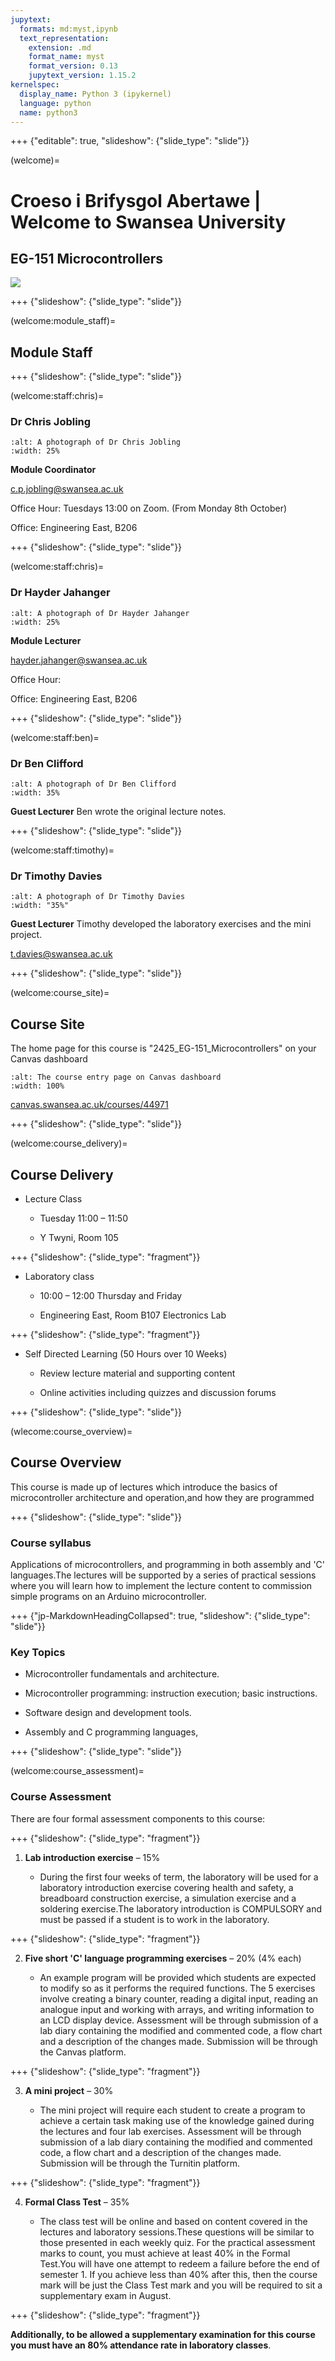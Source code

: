 ```yaml
---
jupytext:
  formats: md:myst,ipynb
  text_representation:
    extension: .md
    format_name: myst
    format_version: 0.13
    jupytext_version: 1.15.2
kernelspec:
  display_name: Python 3 (ipykernel)
  language: python
  name: python3
---
```


+++ {"editable": true, "slideshow": {"slide_type": "slide"}}

(welcome)=
# Croeso i Brifysgol Abertawe | Welcome to Swansea University

## EG-151 Microcontrollers

![](pictures/image1.png)

+++ {"slideshow": {"slide_type": "slide"}}

(welcome:module_staff)=
## Module Staff

+++ {"slideshow": {"slide_type": "slide"}}

(welcome:staff:chris)=
###  Dr Chris Jobling

```{image} pictures/chris.jpg
:alt: A photograph of Dr Chris Jobling
:width: 25%
```

**Module Coordinator**

[c.p.jobling@swansea.ac.uk](mailto:c.p.jobling@swansea.ac.uk)

Office Hour: Tuesdays 13:00 on Zoom. (From Monday 8th October)

Office: Engineering East, B206

+++ {"slideshow": {"slide_type": "slide"}}

(welcome:staff:chris)=
###  Dr Hayder Jahanger

```{image} pictures/hayder.jpg
:alt: A photograph of Dr Hayder Jahanger
:width: 25%
```

**Module Lecturer**

[hayder.jahanger@swansea.ac.uk](mailto:hayder.jahanger@swansea.ac.uk)

Office Hour: 

Office: Engineering East, B206

+++ {"slideshow": {"slide_type": "slide"}}

(welcome:staff:ben)=
### Dr Ben Clifford

```{image} pictures/ben.png
:alt: A photograph of Dr Ben Clifford
:width: 35%
```

**Guest Lecturer** Ben wrote the original lecture notes.

+++ {"slideshow": {"slide_type": "slide"}}

(welcome:staff:timothy)=
###  Dr Timothy Davies

```{image} pictures/tim.jpg
:alt: A photograph of Dr Timothy Davies
:width: "35%"
```

**Guest Lecturer** Timothy developed the laboratory exercises and the mini project.

[t.davies@swansea.ac.uk](mailto:t.davies@swansea.ac.uk)

+++ {"slideshow": {"slide_type": "slide"}}

(welcome:course_site)=
## Course Site

The home page for this course is "2425_EG-151_Microcontrollers" on your Canvas dashboard

```{image} pictures/image8.png
:alt: The course entry page on Canvas dashboard
:width: 100%
```

[canvas.swansea.ac.uk/courses/44971](https://canvas.swansea.ac.uk/courses/44971)

+++ {"slideshow": {"slide_type": "slide"}}

(welcome:course_delivery)=
## Course Delivery

-   Lecture Class

    -   Tuesday 11:00 &ndash; 11:50

    -   Y Twyni, Room 105

+++ {"slideshow": {"slide_type": "fragment"}}

-   Laboratory class

    -   10:00 &ndash; 12:00 Thursday and Friday

    -   Engineering East, Room B107 Electronics Lab

+++ {"slideshow": {"slide_type": "fragment"}}

-   Self Directed Learning (50 Hours over 10 Weeks)

    -   Review lecture material and supporting content

    -   Online activities including quizzes and discussion forums

+++ {"slideshow": {"slide_type": "slide"}}

(wlecome:course_overview)=
## Course Overview

This course is made up of lectures which introduce the basics of microcontroller architecture and operation,and how they are programmed

+++ {"slideshow": {"slide_type": "slide"}}

### Course syllabus

Applications of microcontrollers, and programming in both assembly and 'C' languages.The lectures will be supported by a series of practical sessions where you will learn how to implement the lecture content to commission simple programs on an Arduino microcontroller.

+++ {"jp-MarkdownHeadingCollapsed": true, "slideshow": {"slide_type": "slide"}}

### Key Topics

-   Microcontroller fundamentals and architecture.

-   Microcontroller programming: instruction execution; basic instructions.

-   Software design and development tools.

-   Assembly and C programming languages,

+++ {"slideshow": {"slide_type": "slide"}}

(welcome:course_assessment)=
### Course Assessment

There are four formal assessment components to this course:

+++ {"slideshow": {"slide_type": "fragment"}}

1.  **Lab introduction exercise** &ndash; 15%

    -   During the first four weeks of term, the laboratory will be used
        for a laboratory introduction exercise covering health and
        safety, a breadboard construction exercise, a simulation
        exercise and a soldering exercise.The laboratory introduction is
        COMPULSORY and must be passed if a student is to work in the
        laboratory.

+++ {"slideshow": {"slide_type": "fragment"}}

2.  **Five short 'C' language programming exercises** &ndash; 20% (4% each)

    -   An example program will be provided which students are expected
        to modify so as it performs the required functions. The 5
        exercises involve creating a binary counter, reading a digital
        input, reading an analogue input and working with arrays, and writing information to an LCD display device.
        Assessment will be through submission of a lab diary containing
        the modified and commented code, a flow chart and a description
        of the changes made. Submission will be through the Canvas
        platform.

+++ {"slideshow": {"slide_type": "fragment"}}

3.  **A mini project** &ndash; 30%

    -   The mini project will require each student to create a program
        to achieve a certain task making use of the knowledge gained
        during the lectures and four lab exercises. Assessment will be
        through submission of a lab diary containing the modified and
        commented code, a flow chart and a description of the changes
        made. Submission will be through the Turnitin platform.

+++ {"slideshow": {"slide_type": "fragment"}}

4.  **Formal Class Test**  &ndash; 35%

    -   The class test will be online and based on content covered in the
        lectures and laboratory sessions.These questions will be similar
        to those presented in each weekly quiz. For the practical
        assessment marks to count, you must achieve at least 40% in the
        Formal Test.You will have one attempt to redeem a failure before
        the end of semester 1. If you achieve less than 40% after this,
        then the course mark will be just the Class Test mark and you
        will be required to sit a supplementary exam in August.

+++ {"slideshow": {"slide_type": "fragment"}}

**Additionally, to be allowed a supplementary examination for this course you must have an 80% attendance rate in laboratory classes**.
